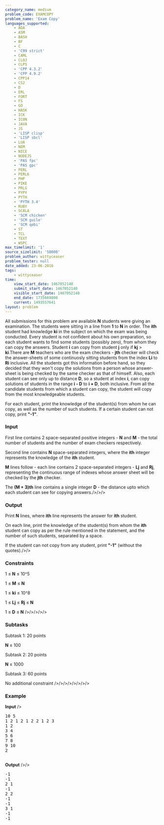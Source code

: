 ```yaml
---
category_name: medium
problem_code: EXAMCOPY
problem_name: 'Exam Copy'
languages_supported:
    - ADA
    - ASM
    - BASH
    - BF
    - C
    - 'C99 strict'
    - CAML
    - CLOJ
    - CLPS
    - 'CPP 4.3.2'
    - 'CPP 4.9.2'
    - CPP14
    - CS2
    - D
    - ERL
    - FORT
    - FS
    - GO
    - HASK
    - ICK
    - ICON
    - JAVA
    - JS
    - 'LISP clisp'
    - 'LISP sbcl'
    - LUA
    - NEM
    - NICE
    - NODEJS
    - 'PAS fpc'
    - 'PAS gpc'
    - PERL
    - PERL6
    - PHP
    - PIKE
    - PRLG
    - PYPY
    - PYTH
    - 'PYTH 3.4'
    - RUBY
    - SCALA
    - 'SCM chicken'
    - 'SCM guile'
    - 'SCM qobi'
    - ST
    - TCL
    - TEXT
    - WSPC
max_timelimit: '1'
source_sizelimit: '50000'
problem_author: wittyceaser
problem_tester: null
date_added: 23-06-2016
tags:
    - wittyceaser
time:
    view_start_date: 1467052140
    submit_start_date: 1467052140
    visible_start_date: 1467052140
    end_date: 1735669800
    current: 1493557641
layout: problem
---
```

All submissions for this problem are available.**N** students were giving an examination. The students were sitting in a line from **1** to **N** in order. The **ith** student had knowledge **ki** in the subject on which the exam was being conducted. Every student is not confident about his own preparation, so each student wants to find some students (possibly zero), from whom they can copy the answers. Student **i** can copy from student **j** only if **kj** > **ki**.There are **M** teachers who are the exam checkers - **jth** checker will check the answer-sheets of some continuosly sitting students from the index **Li** to **Ri** inclusive. All the students got this information before hand, so they decided that they won't copy the solutions from a person whose answer-sheet is being checked by the same checker as that of himself. Also, each student can see only up to distance **D**, so a student at index **i**, can copy solutions of students in the range **i - D** to **i + D**, both inclusive. From all the candidate students from which a student can copy, the student will copy from the most knowledgeable students.

For each student, print the knowledge of the student(s) from whom he can copy, as well as the number of such students.
If a certain student can not copy, print **"-1"**.

### Input

First line contains 2 space-separated positive integers - **N** and **M** - the total number of students and the number of exam checkers respectively.

Second line contains **N** space-separated integers, where the **ith** integer represents the knowledge of the **ith** student.

**M** lines follow - each line contains 2 space-separated integers - **Lj** and **Rj**, representing the continuous range of indexes whose answer sheet will be checked by the **jth** checker.

The **(M + 3)th** line contains a single integer **D** - the distance upto which each student can see for copying answers./>/>/>

### Output

Print **N** lines, where **ith** line represents the answer for **ith** student.

On each line, print the knowledge of the student(s) from whom the **ith** student can copy as per the rule mentioned in the statement, and the number of such students, separated by a space.

If the student can not copy from any student, print **"-1"** (without the quotes)./>/>

### Constraints

1 ≤ **N** ≤ 10^5

1 ≤ **M** ≤ **N** 

1 ≤ **ki** ≤ 10^8

1 ≤ **Lj** ≤ **Rj** ≤ **N**

1 ≤ **D** ≤ **N**
/>/>/>/>/>

### Subtasks

Subtask 1: 20 points

**N** ≤ 100



Subtask 2: 20 points

**N** ≤ 1000 



Subtask 3: 60 points

No additional constraint
/>/>/>/>/>/>/>/>

### Example

**Input**
/>

<pre>
10 5
1 2 1 2 1 2 2 1 2 3
1 2
3 4
5 6
7 8
9 10
2

</pre>
**Output**
/>/>

<pre>
-1
-1
2 1
-1
2 2
-1
-1
3 1
-1
-1

</pre>